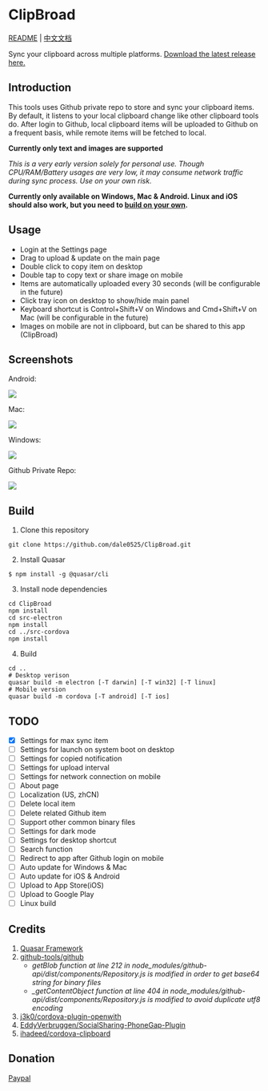 # ClipBroad
[README](https://github.com/dale0525/ClipBroad/blob/main/README.md) | [中文文档](https://github.com/dale0525/ClipBroad/blob/main/README_zh.md)

Sync your clipboard across multiple platforms. [Download the latest release here.](https://github.com/dale0525/ClipBroad/releases)

## Introduction
This tools uses Github private repo to store and sync your clipboard items. By default, it listens to your local clipboard change like other clipboard tools do. After login to Github, local clipboard items will be uploaded to Github on a frequent basis, while remote items will be fetched to local.

**Currently only text and images are supported**

*This is a very early version solely for personal use. Though CPU/RAM/Battery usages are very low, it may consume network traffic during sync process. Use on your own risk.*

**Currently only available on Windows, Mac & Android. Linux and iOS should also work, but you need to [build on your own](https://github.com/dale0525/ClipBroad#build).**

## Usage
- Login at the Settings page
- Drag to upload & update on the main page
- Double click to copy item on desktop
- Double tap to copy text or share image on mobile
- Items are automatically uploaded every 30 seconds (will be configurable in the future)
- Click tray icon on desktop to show/hide main panel
- Keyboard shortcut is Control+Shift+V on Windows and Cmd+Shift+V on Mac (will be configurable in the future)
- Images on mobile are not in clipboard, but can be shared to this app (ClipBroad)

## Screenshots
Android:

![](https://github.com/dale0525/ClipBroad/blob/3f675dad97854aebab2d3e357c1fe55501758a74/screenshot/android.png)

Mac:

![](https://github.com/dale0525/ClipBroad/blob/3f675dad97854aebab2d3e357c1fe55501758a74/screenshot/mac.png)

Windows:

![](https://github.com/dale0525/ClipBroad/blob/3f675dad97854aebab2d3e357c1fe55501758a74/screenshot/win.png)

Github Private Repo:

![](https://github.com/dale0525/ClipBroad/blob/d7c47d37ba073998caa1c8bfda457d23acd7f135/screenshot/GithubPrivateRepo.png)


## Build
1. Clone this repository
```
git clone https://github.com/dale0525/ClipBroad.git
```
2. Install Quasar
```
$ npm install -g @quasar/cli
```
3. Install node dependencies
```
cd ClipBroad
npm install
cd src-electron
npm install
cd ../src-cordova
npm install
```
4. Build
```
cd ..
# Desktop verison
quasar build -m electron [-T darwin] [-T win32] [-T linux]
# Mobile version
quasar build -m cordova [-T android] [-T ios]
```

## TODO
- [x] Settings for max sync item
- [ ] Settings for launch on system boot on desktop
- [ ] Settings for copied notification
- [ ] Settings for upload interval
- [ ] Settings for network connection on mobile
- [ ] About page
- [ ] Localization (US, zhCN)
- [ ] Delete local item
- [ ] Delete related Github item
- [ ] Support other common binary files
- [ ] Settings for dark mode
- [ ] Settings for desktop shortcut
- [ ] Search function
- [ ] Redirect to app after Github login on mobile
- [ ] Auto update for Windows & Mac
- [ ] Auto update for iOS & Android
- [ ] Upload to App Store(iOS)
- [ ] Upload to Google Play
- [ ] Linux build

## Credits
1. [Quasar Framework](https://github.com/quasarframework/quasar)
2. [github-tools/github](https://github.com/github-tools/github)
    - *getBlob function at line 212 in node_modules/github-api/dist/components/Repository.js is modified in order to get base64 string for binary files*
    - *_getContentObject function at line 404 in node_modules/github-api/dist/components/Repository.js is modified to avoid duplicate utf8 encoding*
3. [j3k0/cordova-plugin-openwith](https://github.com/j3k0/cordova-plugin-openwith)
4. [EddyVerbruggen/SocialSharing-PhoneGap-Plugin](https://github.com/EddyVerbruggen/SocialSharing-PhoneGap-Plugin)
5. [ihadeed/cordova-clipboard](https://github.com/ihadeed/cordova-clipboard)

## Donation
[Paypal](https://paypal.me/logictan)